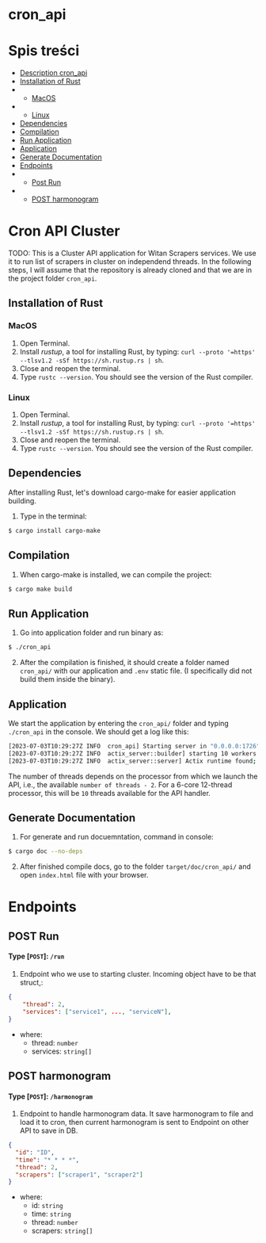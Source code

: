 # cron_api

# Spis treści

- [Description cron_api](#cron-api-cluster)
- [Installation of Rust](#installation-of-rust)
- - [MacOS](#macos)
- - [Linux](#linux)
- [Dependencies](#dependencies)
- [Compilation](#compilation)
- [Run Application](#run-application)
- [Application](#application)
- [Generate Documentation](#generate-documentation)
- [Endpoints](#endpoints)
- - [Post Run](#post-run)
- - [POST harmonogram](#post-harmonogram)

# Cron API Cluster

TODO: This is a Cluster API application for Witan Scrapers services. We use it to run list of scrapers in cluster on independend threads. In the following steps, I will assume that the repository is already cloned and that we are in the project folder `cron_api`.

## Installation of Rust

### MacOS

1. Open Terminal.
2. Install _rustup_, a tool for installing Rust, by typing: `curl --proto '=https' --tlsv1.2 -sSf https://sh.rustup.rs | sh`.
3. Close and reopen the terminal.
4. Type `rustc --version`. You should see the version of the Rust compiler.

### Linux

1. Open Terminal.
2. Install _rustup_, a tool for installing Rust, by typing: `curl --proto '=https' --tlsv1.2 -sSf https://sh.rustup.rs | sh`.
3. Close and reopen the terminal.
4. Type `rustc --version`. You should see the version of the Rust compiler.

## Dependencies

After installing Rust, let's download cargo-make for easier application building.

1. Type in the terminal:

```sh
$ cargo install cargo-make
```

## Compilation

1. When cargo-make is installed, we can compile the project:

```sh
$ cargo make build
```

## Run Application

1. Go into application folder and run binary as:

```sh
$ ./cron_api
```

2. After the compilation is finished, it should create a folder named `cron_api/` with our application and `.env` static file. (I specifically did not build them inside the binary).

## Application

We start the application by entering the `cron_api/` folder and typing `./cron_api` in the console. We should get a log like this:

```sh
[2023-07-03T10:29:27Z INFO  cron_api] Starting server in "0.0.0.0:1726" with 10 threads
[2023-07-03T10:29:27Z INFO  actix_server::builder] starting 10 workers
[2023-07-03T10:29:27Z INFO  actix_server::server] Actix runtime found; starting in Actix runtime

```

The number of threads depends on the processor from which we launch the API, i.e., the available `number of threads - 2`. For a 6-core 12-thread processor, this will be `10` threads available for the API handler.

## Generate Documentation

1. For generate and run docuemntation, command in console:

```sh
$ cargo doc --no-deps
```

2. After finished compile docs, go to the folder `target/doc/cron_api/` and open `index.html` file with your browser.

# Endpoints

## POST Run

#### Type [`POST`]: `/run`

1. Endpoint who we use to starting cluster. Incoming object have to be that struct,:

```json
{
    "thread": 2,
    "services": ["service1", ..., "serviceN"],
}
```

- where:
  - thread: `number`
  - services: `string[]`

## POST harmonogram

#### Type [`POST`]: `/harmonogram`

1. Endpoint to handle harmonogram data. It save harmonogram to file and load it to cron, then current harmonogram is sent to Endpoint on other API to save in DB.

```json
{
  "id": "ID",
  "time": "* * * *",
  "thread": 2,
  "scrapers": ["scraper1", "scraper2"]
}
```

- where:
  - id: `string`
  - time: `string`
  - thread: `number`
  - scrapers: `string[]`
